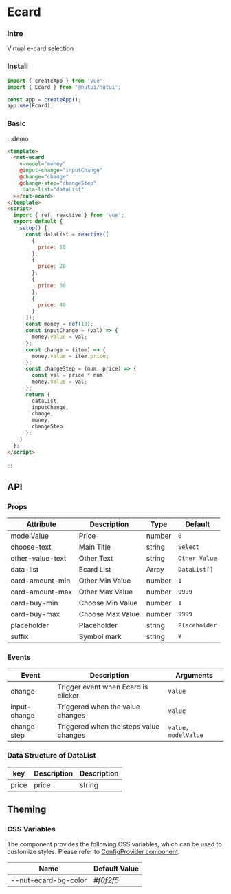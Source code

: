 # Ecard

### Intro

Virtual e-card selection

### Install

```javascript
import { createApp } from 'vue';
import { Ecard } from '@nutui/nutui';

const app = createApp();
app.use(Ecard);
```

### Basic

:::demo

```html
<template>
  <nut-ecard
    v-model="money"
    @input-change="inputChange"
    @change="change"
    @change-step="changeStep"
    :data-list="dataList"
  ></nut-ecard>
</template>
<script>
  import { ref, reactive } from 'vue';
  export default {
    setup() {
      const dataList = reactive([
        {
          price: 10
        },
        {
          price: 20
        },
        {
          price: 30
        },
        {
          price: 40
        }
      ]);
      const money = ref(10);
      const inputChange = (val) => {
        money.value = val;
      };
      const change = (item) => {
        money.value = item.price;
      };
      const changeStep = (num, price) => {
        const val = price * num;
        money.value = val;
      };
      return {
        dataList,
        inputChange,
        change,
        money,
        changeStep
      };
    }
  };
</script>
```

:::

## API

### Props

| Attribute        | Description      | Type   | Default       |
| ---------------- | ---------------- | ------ | ------------- |
| modelValue       | Price            | number | `0`           |
| choose-text      | Main Title       | string | `Select`      |
| other-value-text | Other Text       | string | `Other Value` |
| data-list        | Ecard List       | Array  | `DataList[]`  |
| card-amount-min  | Other Min Value  | number | `1`           |
| card-amount-max  | Other Max Value  | number | `9999`        |
| card-buy-min     | Choose Min Value | number | `1`           |
| card-buy-max     | Choose Max Value | number | `9999`        |
| placeholder      | Placeholder      | string | `Placeholder` |
| suffix           | Symbol mark      | string | `¥`           |

### Events

| Event        | Description                            | Arguments           |
| ------------ | -------------------------------------- | ------------------- |
| change       | Trigger event when Ecard is clicker    | `value`             |
| input-change | Triggered when the value changes       | `value`             |
| change-step  | Triggered when the steps value changes | `value，modelValue` |

### Data Structure of DataList

| key   | Description | Description |
| ----- | ----------- | ----------- |
| price | price       | string      |

## Theming

### CSS Variables

The component provides the following CSS variables, which can be used to customize styles. Please refer to [ConfigProvider component](#/en-US/component/configprovider).

| Name                 | Default Value |
| -------------------- | ------------- |
| --nut-ecard-bg-color | _#f0f2f5_     |

